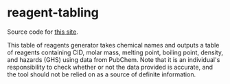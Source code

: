 # reagent-tabling

Source code for [this site](https://atlashrike.github.io/reagent-tabling/).

This table of reagents generator takes chemical names and outputs a table of reagents containing CID, molar mass, melting point, boiling point, density, and hazards (GHS) using data from PubChem. 
Note that it is an individual's responsibility to check whether or not the data provided is accurate, and the tool should not be relied on as a source of definite information.

